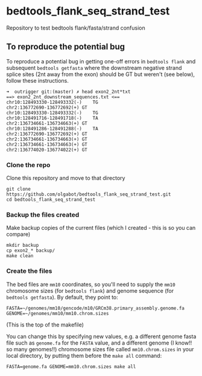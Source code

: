 # bedtools_flank_seq_strand_test
Repository to test bedtools flank/fasta/strand confusion


## To reproduce the potential bug

To reproduce a potential bug in getting one-off errors in `bedtools flank` and subsequent `bedtools getfasta` where the downstream negative strand splice sites (2nt away from the exon) should be GT but weren't (see below), follow these instructions.

```
➜  outrigger git:(master) ✗ head exon2_2nt*txt
==> exon2_2nt_downstream_sequences.txt <==
chr10:128493330-128493332(-)    TG
chr2:136772690-136772692(+) GT
chr10:128493330-128493332(-)    TG
chr10:128491716-128491718(-)    TA
chr2:136734661-136734663(+) GT
chr10:128491286-128491288(-)    TA
chr2:136772690-136772692(+) GT
chr2:136734661-136734663(+) GT
chr2:136734661-136734663(+) GT
chr2:136774020-136774022(+) GT
```

### Clone the repo

Clone this repository and move to that directory

```
git clone https://github.com/olgabot/bedtools_flank_seq_strand_test.git
cd bedtools_flank_seq_strand_test
```

### Backup the files created

Make backup copies of the current files (which I created - this is so you can compare)

```
mkdir backup
cp exon2_* backup/
make clean
```

### Create the files

The bed files are `mm10` coordinates, so you'll need to supply the `mm10` chromosome sizes (for `bedtools flank`) and genome sequence (for `bedtools getfasta`). By default, they point to:

```
FASTA=~/genomes/mm10/gencode/m10/GRCm38.primary_assembly.genome.fa
GENOME=~/genomes/mm10/mm10.chrom.sizes
```

(This is the top of the makefile)

You can change this by specifying new values, e.g. a different genome fasta file such as `genome.fa` for the `FASTA` value, and a different genome (I know!! so many genomes!!) chromosome sizes file called `mm10.chrom.sizes` in your local directory, by putting them before the `make all` command:

```
FASTA=genome.fa GENOME=mm10.chrom.sizes make all
```